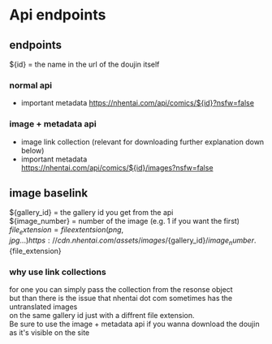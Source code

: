 # Api endpoints

## endpoints
 ${id} = the name in the url of the doujin itself  
 
### normal api
- important metadata
https://nhentai.com/api/comics/${id}?nsfw=false  

### image + metadata api
- image link collection (relevant for downloading further explanation down below)
- important metadata  
https://nhentai.com/api/comics/${id}/images?nsfw=false  


## image baselink
${gallery_id} = the gallery id you get from the api  
${image_number} = number of the image (e.g. 1 if you want the first)  
${file_extension} = file extentsion (png, jpg...)  
https://cdn.nhentai.com/assets/images/${gallery_id}/${image_number}.${file_extension}

### why use link collections
for one you can simply pass the collection from the resonse object   
but than there is the issue that nhentai dot com sometimes has the untranslated images  
on the same gallery id just with a diffrent file extension.  
Be sure to use the image + metadata api if you wanna download the doujin as it's visible on the site
